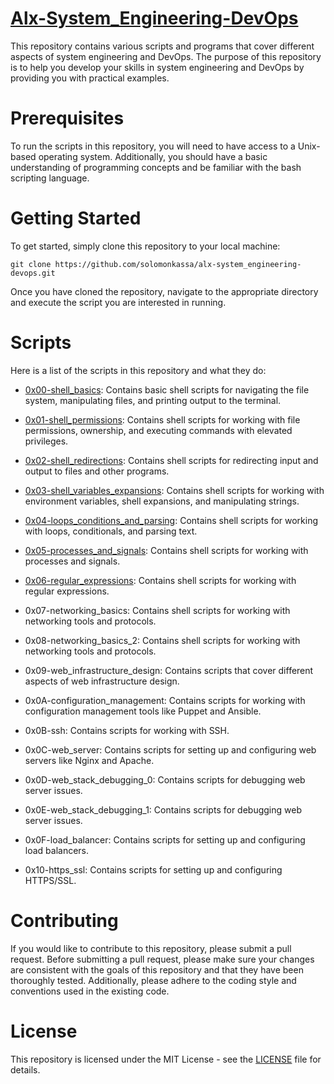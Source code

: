 # [Alx-System_Engineering-DevOps](https://github.com/Solomonkassa/alx-system_engineering-devops/)

This repository contains various scripts and programs that cover different aspects of system engineering and DevOps. The purpose of this repository is to help you develop your skills in system engineering and DevOps by providing you with practical examples.

# Prerequisites

To run the scripts in this repository, you will need to have access to a Unix-based operating system. Additionally, you should have a basic understanding of programming concepts and be familiar with the bash scripting language.

# Getting Started

To get started, simply clone this repository to your local machine:

```
git clone https://github.com/solomonkassa/alx-system_engineering-devops.git
```
Once you have cloned the repository, navigate to the appropriate directory and execute the script you are interested in running.

# Scripts

Here is a list of the scripts in this repository and what they do:

   - [0x00-shell_basics](https://github.com/Solomonkassa/alx-system_engineering-devops/tree/master/0x00-shell_basics): Contains basic shell scripts for navigating the file system, manipulating files, and printing output to the terminal.

   - [0x01-shell_permissions](https://github.com/Solomonkassa/alx-system_engineering-devops/tree/master/0x01-shell_permissions): Contains shell scripts for working with file permissions, ownership, and executing commands with elevated privileges.

   - [0x02-shell_redirections](https://github.com/Solomonkassa/alx-system_engineering-devops/tree/master/0x02-shell_redirections): Contains shell scripts for redirecting input and output to files and other programs.

   - [0x03-shell_variables_expansions](https://github.com/Solomonkassa/alx-system_engineering-devops/tree/master/0x03-shell_variables_expansions): Contains shell scripts for working with environment variables, shell expansions, and manipulating strings.

   - [0x04-loops_conditions_and_parsing](https://github.com/Solomonkassa/alx-system_engineering-devops/tree/master/0x04-loops_conditions_and_parsing): Contains shell scripts for working with loops, conditionals, and parsing text.

   - [0x05-processes_and_signals](https://github.com/Solomonkassa/alx-system_engineering-devops/tree/master/0x05-processes_and_signals): Contains shell scripts for working with processes and signals.

   - [0x06-regular_expressions](https://github.com/Solomonkassa/alx-system_engineering-devops/tree/master/0x06-regular_expressions): Contains shell scripts for working with regular expressions.

   - 0x07-networking_basics: Contains shell scripts for working with networking tools and protocols.

   - 0x08-networking_basics_2: Contains shell scripts for working with networking tools and protocols.

   - 0x09-web_infrastructure_design: Contains scripts that cover different aspects of web infrastructure design.

   - 0x0A-configuration_management: Contains scripts for working with configuration management tools like Puppet and Ansible.

   - 0x0B-ssh: Contains scripts for working with SSH.

   - 0x0C-web_server: Contains scripts for setting up and configuring web servers like Nginx and Apache.

   - 0x0D-web_stack_debugging_0: Contains scripts for debugging web server issues.

   - 0x0E-web_stack_debugging_1: Contains scripts for debugging web server issues.

   - 0x0F-load_balancer: Contains scripts for setting up and configuring load balancers.

   - 0x10-https_ssl: Contains scripts for setting up and configuring HTTPS/SSL.

    
# Contributing

If you would like to contribute to this repository, please submit a pull request. Before submitting a pull request, please make sure your changes are consistent with the goals of this repository and that they have been thoroughly tested. Additionally, please adhere to the coding style and conventions used in the existing code.

# License

This repository is licensed under the MIT License - see the [LICENSE](MIT) file for details.
